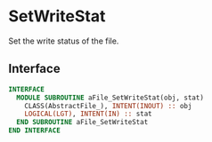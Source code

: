 # SetWriteStat

Set the write status of the file.

## Interface

```fortran
INTERFACE
  MODULE SUBROUTINE aFile_SetWriteStat(obj, stat)
    CLASS(AbstractFile_), INTENT(INOUT) :: obj
    LOGICAL(LGT), INTENT(IN) :: stat
  END SUBROUTINE aFile_SetWriteStat
END INTERFACE
```
